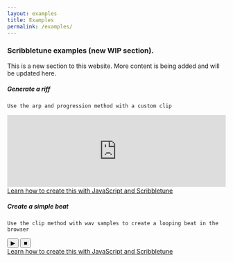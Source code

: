 ```yaml
---
layout: examples
title: Examples
permalink: /examples/
---
```


### Scribbletune examples (new WIP section).

This is a new section to this website. More content is being added and will be updated here.

##### Generate a riff
`Use the arp and progression method with a custom clip`

<iframe width="100%" height="166" scrolling="no" frameborder="no" allow="autoplay" src="https://w.soundcloud.com/player/?url=https%3A//api.soundcloud.com/tracks/535502394&color=%230c0809&auto_play=false&hide_related=false&show_comments=true&show_user=true&show_reposts=false&show_teaser=true"></iframe>
<a href="/examples/riff">Learn how to create this with JavaScript and Scribbletune</a>

<br>

##### Create a simple beat
`Use the clip method with wav samples to create a looping beat in the browser`
<div>
  <button class="btnStartAll">&#9654;</button>
  <button class="btnStopAll">&#9632;</button>
</div>
<a href="/examples/beat">Learn how to create this with JavaScript and Scribbletune</a>

<script src="/js/beat.js"></script>

